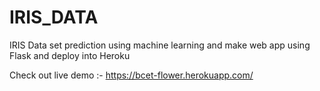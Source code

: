 # IRIS_DATA
IRIS Data set prediction using machine learning and make web app using Flask and deploy into Heroku

Check out live demo :- https://bcet-flower.herokuapp.com/
